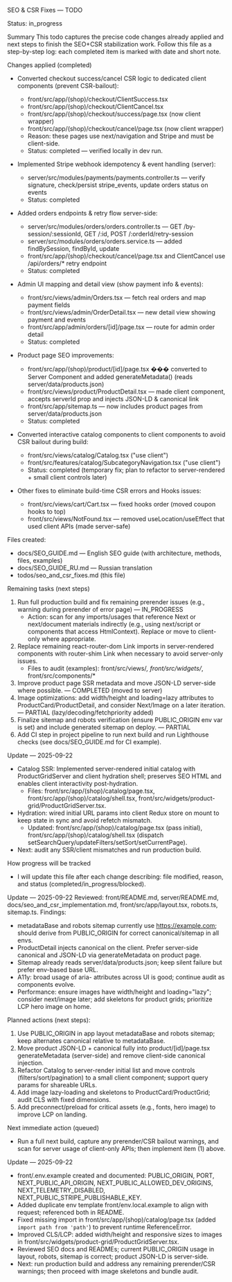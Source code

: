 SEO & CSR Fixes — TODO

Status: in_progress

Summary
This todo captures the precise code changes already applied and next steps to finish the SEO+CSR stabilization work. Follow this file as a step-by-step log: each completed item is marked with date and short note.

Changes applied (completed)
- Converted checkout success/cancel CSR logic to dedicated client components (prevent CSR-bailout):
  - front/src/app/(shop)/checkout/ClientSuccess.tsx
  - front/src/app/(shop)/checkout/ClientCancel.tsx
  - front/src/app/(shop)/checkout/success/page.tsx (now client wrapper)
  - front/src/app/(shop)/checkout/cancel/page.tsx (now client wrapper)
  - Reason: these pages use next/navigation and Stripe and must be client-side.
  - Status: completed  — verified locally in dev run.

- Implemented Stripe webhook idempotency & event handling (server):
  - server/src/modules/payments/payments.controller.ts — verify signature, check/persist stripe_events, update orders status on events
  - Status: completed

- Added orders endpoints & retry flow server-side:
  - server/src/modules/orders/orders.controller.ts — GET /by-session/:sessionId, GET /:id, POST /:orderId/retry-session
  - server/src/modules/orders/orders.service.ts — added findBySession, findById, update
  - front/src/app/(shop)/checkout/cancel/page.tsx and ClientCancel use /api/orders/* retry endpoint
  - Status: completed

- Admin UI mapping and detail view (show payment info & events):
  - front/src/views/admin/Orders.tsx — fetch real orders and map payment fields
  - front/src/views/admin/OrderDetail.tsx — new detail view showing payment and events
  - front/src/app/admin/orders/[id]/page.tsx — route for admin order detail
  - Status: completed

- Product page SEO improvements:
  - front/src/app/(shop)/product/[id]/page.tsx ��� converted to Server Component and added generateMetadata() (reads server/data/products.json)
  - front/src/views/product/ProductDetail.tsx — made client component, accepts serverId prop and injects JSON-LD & canonical link
  - front/src/app/sitemap.ts — now includes product pages from server/data/products.json
  - Status: completed

- Converted interactive catalog components to client components to avoid CSR bailout during build:
  - front/src/views/catalog/Catalog.tsx ("use client")
  - front/src/features/catalog/SubcategoryNavigation.tsx ("use client")
  - Status: completed (temporary fix; plan to refactor to server-rendered + small client controls later)

- Other fixes to eliminate build-time CSR errors and Hooks issues:
  - front/src/views/cart/Cart.tsx — fixed hooks order (moved coupon hooks to top)
  - front/src/views/NotFound.tsx — removed useLocation/useEffect that used client APIs (made server-safe)

Files created:
- docs/SEO_GUIDE.md — English SEO guide (with architecture, methods, files, examples)
- docs/SEO_GUIDE_RU.md — Russian translation
- todos/seo_and_csr_fixes.md (this file)

Remaining tasks (next steps)
1) Run full production build and fix remaining prerender issues (e.g., <Html> warning during prerender of error page) — IN_PROGRESS
   - Action: scan for any imports/usages that reference Next <Html> or next/document materials indirectly (e.g., using next/script or components that access HtmlContext). Replace or move to client-only where appropriate.
2) Replace remaining react-router-dom Link imports in server-rendered components with router-shim Link when necessary to avoid server-only issues.
   - Files to audit (examples): front/src/views/*, front/src/widgets/*, front/src/components/*
3) Improve product page SSR metadata and move JSON-LD server-side where possible. — COMPLETED (moved to server)
4) Image optimizations: add width/height and loading=lazy attributes to ProductCard/ProductDetail, and consider Next/Image on a later iteration. — PARTIAL (lazy/decoding/fetchpriority added)
5) Finalize sitemap and robots verification (ensure PUBLIC_ORIGIN env var is set) and include generated sitemap on deploy. — PARTIAL
6) Add CI step in project pipeline to run next build and run Lighthouse checks (see docs/SEO_GUIDE.md for CI example).

Update — 2025-09-22
- Catalog SSR: Implemented server-rendered initial catalog with ProductGridServer and client hydration shell; preserves SEO HTML and enables client interactivity post-hydration.
  - Files: front/src/app/(shop)/catalog/page.tsx, front/src/app/(shop)/catalog/shell.tsx, front/src/widgets/product-grid/ProductGridServer.tsx.
- Hydration: wired initial URL params into client Redux store on mount to keep state in sync and avoid refetch mismatch.
  - Updated: front/src/app/(shop)/catalog/page.tsx (pass initial), front/src/app/(shop)/catalog/shell.tsx (dispatch setSearchQuery/updateFilters/setSort/setCurrentPage).
- Next: audit any SSR/client mismatches and run production build.

How progress will be tracked
- I will update this file after each change describing: file modified, reason, and status (completed/in_progress/blocked).

Update — 2025-09-22
Reviewed: front/README.md, server/README.md, docs/seo_and_csr_implementation.md, front/src/app/layout.tsx, robots.ts, sitemap.ts.
Findings:
- metadataBase and robots sitemap currently use https://example.com; should derive from PUBLIC_ORIGIN for correct canonical/sitemap in all envs.
- ProductDetail injects canonical on the client. Prefer server-side canonical and JSON-LD via generateMetadata on product page.
- Sitemap already reads server/data/products.json; keep silent failure but prefer env-based base URL.
- A11y: broad usage of aria- attributes across UI is good; continue audit as components evolve.
- Performance: ensure images have width/height and loading="lazy"; consider next/image later; add skeletons for product grids; prioritize LCP hero image on home.

Planned actions (next steps):
1) Use PUBLIC_ORIGIN in app layout metadataBase and robots sitemap; keep alternates canonical relative to metadataBase.
2) Move product JSON-LD + canonical fully into product/[id]/page.tsx generateMetadata (server-side) and remove client-side canonical injection.
3) Refactor Catalog to server-render initial list and move controls (filters/sort/pagination) to a small client component; support query params for shareable URLs.
4) Add image lazy-loading and skeletons to ProductCard/ProductGrid; audit CLS with fixed dimensions.
5) Add preconnect/preload for critical assets (e.g., fonts, hero image) to improve LCP on landing.

Next immediate action (queued)
- Run a full next build, capture any prerender/CSR bailout warnings, and scan for server usage of client-only APIs; then implement item (1) above.

Update — 2025-09-22
- front/.env.example created and documented: PUBLIC_ORIGIN, PORT, NEXT_PUBLIC_API_ORIGIN, NEXT_PUBLIC_ALLOWED_DEV_ORIGINS, NEXT_TELEMETRY_DISABLED, NEXT_PUBLIC_STRIPE_PUBLISHABLE_KEY.
- Added duplicate env template front/env.local.example to align with request; referenced both in README.
- Fixed missing import in front/src/app/(shop)/catalog/page.tsx (added `import path from 'path'`) to prevent runtime ReferenceError.
- Improved CLS/LCP: added width/height and responsive sizes to images in front/src/widgets/product-grid/ProductGridServer.tsx.
- Reviewed SEO docs and READMEs; current PUBLIC_ORIGIN usage in layout, robots, sitemap is correct; product JSON-LD is server-side.
- Next: run production build and address any remaining prerender/CSR warnings; then proceed with image skeletons and bundle audit.
